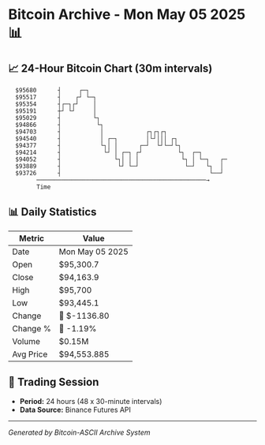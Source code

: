 # Bitcoin Archive - Mon May 05 2025 📊

## 📈 24-Hour Bitcoin Chart (30m intervals)

```
  $95680      ┤     ┌─┐                                        
  $95517      ┤    ┌┘ └─┐                                      
  $95354      ┤┌─┐┌┘    │                                      
  $95191      ┼┘ └┘     │                                      
  $95029      ┤         └┐                                     
  $94866      ┤          └┐                                    
  $94703      ┤           │            ┌┐┌┐┌┐                  
  $94540      ┤           │ ┌─┐        │└┘│││ ┌┐               
  $94377      ┤           └┐│ │      ┌─┘  └┘└─┘└┐              
  $94214      ┤            └┘ │ ┌─┐ ┌┘          └┐  ┌─┐        
  $94052      ┤               └┐│ │ │            └┐ │ └─┐   ┌─ 
  $93889      ┤                └┘ └─┘             └─┘   └┐  │  
  $93726      ┤                                          └──┘  
        ────────────────────────────────────────────────→
        Time
```

## 📊 Daily Statistics

| Metric | Value |
|--------|-------|
| Date | Mon May 05 2025 |
| Open | $95,300.7 |
| Close | $94,163.9 |
| High | $95,700 |
| Low | $93,445.1 |
| Change | 🔴 $-1136.80 |
| Change % | 🔴 -1.19% |
| Volume | $0.15M |
| Avg Price | $94,553.885 |

## 📅 Trading Session

- **Period:** 24 hours (48 x 30-minute intervals)
- **Data Source:** Binance Futures API

---
*Generated by Bitcoin-ASCII Archive System*
